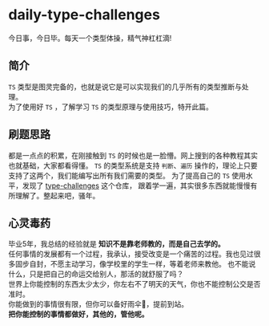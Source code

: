 # daily-type-challenges

今日事，今日毕。每天一个类型体操，精气神杠杠滴!

## 简介  
`TS` 类型是图灵完备的，也就是说它是可以实现我们的几乎所有的类型推断与处理。  
为了使用好 `TS` ，了解学习 `TS` 的类型原理与使用技巧，特开此篇。  

## 刷题思路

都是一点点的积累，在刚接触到 `TS` 的时候也是一脸懵。网上搜到的各种教程其实也就基础，大家都看得懂。
`TS` 的类型系统是支持 `判断`、`遍历` 操作的，理论上只要支持了这两个，我们能编写出所有我们需要的类型。
为了提高自己的 `TS` 使用水平，发现了 [type-challenges](https://github.com/type-challenges/type-challenges/blob/main/README.zh-CN.md) 这个仓库，
跟着学一遍，其实很多东西就能慢慢有所理解了。整起来吧，骚年。

## 心灵毒药

毕业5年，我总结的经验就是 **知识不是靠老师教的，而是自己去学的。**  
任何事情的发展都有一个过程，我承认，接受改变是一个痛苦的过程。我也见过很多固步自封，不愿主动学习，像学校里的学生一样，等着老师来教他。
也不能说什么，只是把自己的命运交给别人，那活的就舒服了吗？  
世界上你能控制的东西太少太少，你左右不了明天的天气，你也不能控制公交是否准时。  
你能做到的事情很有限，但你可以备好雨伞🌂，提前到站。  
**把你能控制的事情都做好，其他的，管他呢。**
